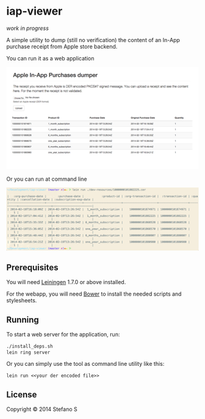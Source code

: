 # iap-viewer

_work in progress_

A simple utility to dump (still no verification) the content of an In-App purchase receipt from Apple store backend.

You can run it as a web application

![screenshot](screenshot.png)

Or you can run at command line

![screenshot](screenshot-1.png)

## Prerequisites

You will need [Leiningen][1] 1.7.0 or above installed.

For the webapp, you will need [Bower][2] to install the needed scripts and stylesheets.


[1]: https://github.com/technomancy/leiningen
[2]: http://bower.io

## Running

To start a web server for the application, run:

    ./install_deps.sh
    lein ring server

Or you can simply use the tool as command line utility like this:

    lein run <<your der encoded file>>


## License

Copyright © 2014  Stefano S
